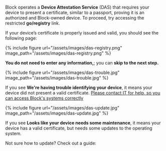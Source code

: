 Block operates a __Device Attestation Service__ (DAS) that requires your device to present a certificate, similar to a passport, proving it is an authorized and Block-owned device. To proceed, try accessing the restricted __go/registry__ link.

If your device’s certificate is properly issued and valid, you should see the following page:

{% include figure url="/assets/images/das-registry.png" image_path="/assets/images/das-registry.png" %}

__You do not need to enter any information,__; you can __skip to the next step.__

{% include figure url="/assets/images/das-trouble.jpg" image_path="/assets/images/das-trouble.jpg" %}

If you see __We're having trouble identifying your device__, it means your device did not present a valid certificate. [Please contact IT for help, so you can access Block's systems correctly](/help)

{% include figure url="/assets/images/das-update.jpg" image_path="/assets/images/das-update.jpg" %}

If you see __Looks like your device needs some maintenance__, it means your device has a valid certificate, but needs some updates to the operating system. 

Not sure how to update? Check out a guide: